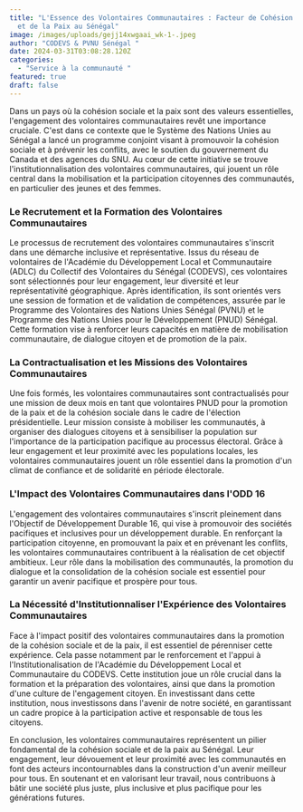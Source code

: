 ```yaml
---
title: "L'Essence des Volontaires Communautaires : Facteur de Cohésion Sociale
  et de la Paix au Sénégal"
image: /images/uploads/gejj14xwgaai_wk-1-.jpeg
author: "CODEVS & PVNU Sénégal "
date: 2024-03-31T03:08:28.120Z
categories:
  - "Service à la communauté "
featured: true
draft: false
---
```

Dans un pays où la cohésion sociale et la paix sont des valeurs essentielles, l'engagement des volontaires communautaires revêt une importance cruciale. C'est dans ce contexte que le Système des Nations Unies au Sénégal a lancé un programme conjoint visant à promouvoir la cohésion sociale et à prévenir les conflits, avec le soutien du gouvernement du Canada et des agences du SNU. Au cœur de cette initiative se trouve l'institutionnalisation des volontaires communautaires, qui jouent un rôle central dans la mobilisation et la participation citoyennes des communautés, en particulier des jeunes et des femmes.

### Le Recrutement et la Formation des Volontaires Communautaires

Le processus de recrutement des volontaires communautaires s'inscrit dans une démarche inclusive et représentative. Issus du réseau de volontaires de l'Académie du Développement Local et Communautaire (ADLC) du Collectif des Volontaires du Sénégal (CODEVS), ces volontaires sont sélectionnés pour leur engagement, leur diversité et leur représentativité géographique. Après identification, ils sont orientés vers une session de formation et de validation de compétences, assurée par le Programme des Volontaires des Nations Unies Sénégal (PVNU) et le Programme des Nations Unies pour le Développement (PNUD) Sénégal. Cette formation vise à renforcer leurs capacités en matière de mobilisation communautaire, de dialogue citoyen et de promotion de la paix. 

### La Contractualisation et les Missions des Volontaires Communautaires

Une fois formés, les volontaires communautaires sont contractualisés pour une mission de deux mois en tant que volontaires PNUD pour la promotion de la paix et de la cohésion sociale dans le cadre de l'élection présidentielle. Leur mission consiste à mobiliser les communautés, à organiser des dialogues citoyens et à sensibiliser la population sur l'importance de la participation pacifique au processus électoral. Grâce à leur engagement et leur proximité avec les populations locales, les volontaires communautaires jouent un rôle essentiel dans la promotion d'un climat de confiance et de solidarité en période électorale.

### L'Impact des Volontaires Communautaires dans l'ODD 16

L'engagement des volontaires communautaires s'inscrit pleinement dans l'Objectif de Développement Durable 16, qui vise à promouvoir des sociétés pacifiques et inclusives pour un développement durable. En renforçant la participation citoyenne, en promouvant la paix et en prévenant les conflits, les volontaires communautaires contribuent à la réalisation de cet objectif ambitieux. Leur rôle dans la mobilisation des communautés, la promotion du dialogue et la consolidation de la cohésion sociale est essentiel pour garantir un avenir pacifique et prospère pour tous.

### La Nécessité d'Institutionnaliser l'Expérience des Volontaires Communautaires 

Face à l'impact positif des volontaires communautaires dans la promotion de la cohésion sociale et de la paix, il est essentiel de pérenniser cette expérience. Cela passe notamment par le renforcement et l'appui à l'Institutionalisation de l'Académie du Développement Local et Communautaire du CODEVS. Cette institution joue un rôle crucial dans la formation et la préparation des volontaires, ainsi que dans la promotion d'une culture de l'engagement citoyen. En investissant dans cette institution, nous investissons dans l'avenir de notre société, en garantissant un cadre propice à la participation active et responsable de tous les citoyens.

En conclusion, les volontaires communautaires représentent un pilier fondamental de la cohésion sociale et de la paix au Sénégal. Leur engagement, leur dévouement et leur proximité avec les communautés en font des acteurs incontournables dans la construction d'un avenir meilleur pour tous. En soutenant et en valorisant leur travail, nous contribuons à bâtir une société plus juste, plus inclusive et plus pacifique pour les générations futures.
